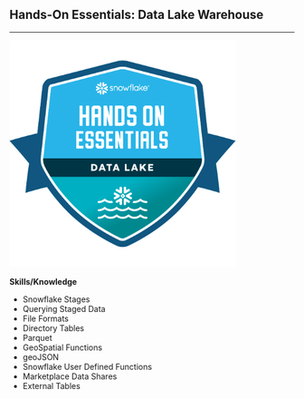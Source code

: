 ## Hands-On Essentials: Data Lake Warehouse

----

![](./images/badge-4.png)

**Skills/Knowledge**

- Snowflake Stages
- Querying Staged Data
- File Formats
- Directory Tables
- Parquet
- GeoSpatial Functions
- geoJSON
- Snowflake User Defined Functions
- Marketplace Data Shares
- External Tables
